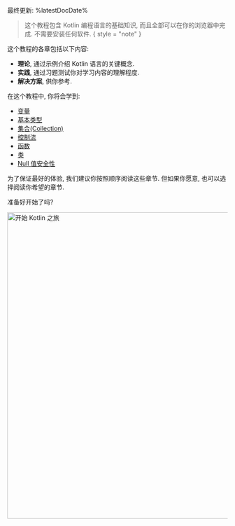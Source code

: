 [//]: # (title: 欢迎参加我们的 Kotlin 观光之旅!)

最终更新: %latestDocDate%

> 这个教程包含 Kotlin 编程语言的基础知识, 而且全部可以在你的浏览器中完成.
> 不需要安装任何软件.
{ style = "note" }

这个教程的各章包括以下内容:
* **理论**, 通过示例介绍 Kotlin 语言的关键概念.
* **实践**, 通过习题测试你对学习内容的理解程度.
* **解决方案**, 供你参考.

在这个教程中, 你将会学到:
* [变量](kotlin-tour-hello-world.md)
* [基本类型](kotlin-tour-basic-types.md)
* [集合(Collection)](kotlin-tour-collections.md)
* [控制流](kotlin-tour-control-flow.md)
* [函数](kotlin-tour-functions.md)
* [类](kotlin-tour-classes.md)
* [Null 值安全性](kotlin-tour-null-safety.md)

为了保证最好的体验, 我们建议你按照顺序阅读这些章节.
但如果你愿意, 也可以选择阅读你希望的章节.

准备好开始了吗?

<a href="kotlin-tour-hello-world.md"><img src="start-kotlin-tour.svg" width="700" alt="开始 Kotlin 之旅"/></a>
